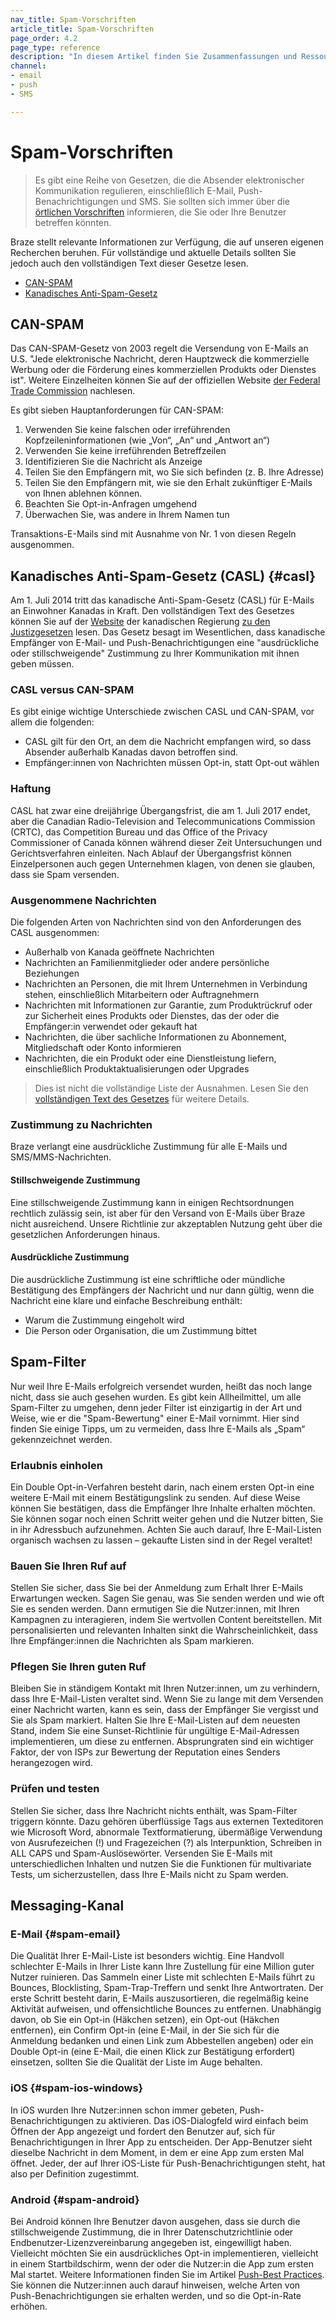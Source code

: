 ```yaml
---
nav_title: Spam-Vorschriften
article_title: Spam-Vorschriften
page_order: 4.2
page_type: reference
description: "In diesem Artikel finden Sie Zusammenfassungen und Ressourcen zu verschiedenen Spam-Vorschriften, die Sie oder Ihre Benutzer betreffen könnten."
channel:
- email
- push
- SMS

---
```


# Spam-Vorschriften

> Es gibt eine Reihe von Gesetzen, die die Absender elektronischer Kommunikation regulieren, einschließlich E-Mail, Push-Benachrichtigungen und SMS. Sie sollten sich immer über die [örtlichen Vorschriften](https://en.wikipedia.org/wiki/Email_spam_legislation_by_country) informieren, die Sie oder Ihre Benutzer betreffen könnten. 

Braze stellt relevante Informationen zur Verfügung, die auf unseren eigenen Recherchen beruhen. Für vollständige und aktuelle Details sollten Sie jedoch auch den vollständigen Text dieser Gesetze lesen.

- [CAN-SPAM](#can-spam)
- [Kanadisches Anti-Spam-Gesetz](#casl)

## CAN-SPAM

Das CAN-SPAM-Gesetz von 2003 regelt die Versendung von E-Mails an U.S. "Jede elektronische Nachricht, deren Hauptzweck die kommerzielle Werbung oder die Förderung eines kommerziellen Produkts oder Dienstes ist". Weitere Einzelheiten können Sie auf der offiziellen Website [der Federal Trade Commission](http://www.business.ftc.gov/documents/bus61-can-spam-act-compliance-guide-business) nachlesen.

Es gibt sieben Hauptanforderungen für CAN-SPAM:

1. Verwenden Sie keine falschen oder irreführenden Kopfzeileninformationen (wie „Von“, „An“ und „Antwort an“)
2. Verwenden Sie keine irreführenden Betreffzeilen
3. Identifizieren Sie die Nachricht als Anzeige
4. Teilen Sie den Empfängern mit, wo Sie sich befinden (z. B. Ihre Adresse)
5. Teilen Sie den Empfängern mit, wie sie den Erhalt zukünftiger E-Mails von Ihnen ablehnen können.
6. Beachten Sie Opt-in-Anfragen umgehend
7. Überwachen Sie, was andere in Ihrem Namen tun

Transaktions-E-Mails sind mit Ausnahme von Nr. 1 von diesen Regeln ausgenommen.

## Kanadisches Anti-Spam-Gesetz (CASL) {#casl}

Am 1\. Juli 2014 tritt das kanadische Anti-Spam-Gesetz (CASL) für E-Mails an Einwohner Kanadas in Kraft. Den vollständigen Text des Gesetzes können Sie auf der [Website](http://laws-lois.justice.gc.ca/eng/annualstatutes/2010_23/FullText.html) der kanadischen Regierung [zu den Justizgesetzen](http://laws-lois.justice.gc.ca/eng/annualstatutes/2010_23/FullText.html) lesen. Das Gesetz besagt im Wesentlichen, dass kanadische Empfänger von E-Mail- und Push-Benachrichtigungen eine "ausdrückliche oder stillschweigende" Zustimmung zu Ihrer Kommunikation mit ihnen geben müssen.

### CASL versus CAN-SPAM

Es gibt einige wichtige Unterschiede zwischen CASL und CAN-SPAM, vor allem die folgenden:

- CASL gilt für den Ort, an dem die Nachricht empfangen wird, so dass Absender außerhalb Kanadas davon betroffen sind.
- Empfänger:innen von Nachrichten müssen Opt-in, statt Opt-out wählen

### Haftung

CASL hat zwar eine dreijährige Übergangsfrist, die am 1\. Juli 2017 endet, aber die Canadian Radio-Television and Telecommunications Commission (CRTC), das Competition Bureau und das Office of the Privacy Commissioner of Canada können während dieser Zeit Untersuchungen und Gerichtsverfahren einleiten. Nach Ablauf der Übergangsfrist können Einzelpersonen auch gegen Unternehmen klagen, von denen sie glauben, dass sie Spam versenden.

### Ausgenommene Nachrichten

Die folgenden Arten von Nachrichten sind von den Anforderungen des CASL ausgenommen:

- Außerhalb von Kanada geöffnete Nachrichten
- Nachrichten an Familienmitglieder oder andere persönliche Beziehungen
- Nachrichten an Personen, die mit Ihrem Unternehmen in Verbindung stehen, einschließlich Mitarbeitern oder Auftragnehmern
- Nachrichten mit Informationen zur Garantie, zum Produktrückruf oder zur Sicherheit eines Produkts oder Dienstes, das der oder die Empfänger:in verwendet oder gekauft hat
- Nachrichten, die über sachliche Informationen zu Abonnement, Mitgliedschaft oder Konto informieren
- Nachrichten, die ein Produkt oder eine Dienstleistung liefern, einschließlich Produktaktualisierungen oder Upgrades

>  Dies ist nicht die vollständige Liste der Ausnahmen. Lesen Sie den [vollständigen Text des Gesetzes](http://laws-lois.justice.gc.ca/eng/annualstatutes/2010_23/FullText.html) für weitere Details.

### Zustimmung zu Nachrichten

Braze verlangt eine ausdrückliche Zustimmung für alle E-Mails und SMS/MMS-Nachrichten.

#### Stillschweigende Zustimmung

Eine stillschweigende Zustimmung kann in einigen Rechtsordnungen rechtlich zulässig sein, ist aber für den Versand von E-Mails über Braze nicht ausreichend. Unsere Richtlinie zur akzeptablen Nutzung geht über die gesetzlichen Anforderungen hinaus.

#### Ausdrückliche Zustimmung

Die ausdrückliche Zustimmung ist eine schriftliche oder mündliche Bestätigung des Empfängers der Nachricht und nur dann gültig, wenn die Nachricht eine klare und einfache Beschreibung enthält:

- Warum die Zustimmung eingeholt wird
- Die Person oder Organisation, die um Zustimmung bittet

## Spam-Filter

Nur weil Ihre E-Mails erfolgreich versendet wurden, heißt das noch lange nicht, dass sie auch gesehen wurden. Es gibt kein Allheilmittel, um alle Spam-Filter zu umgehen, denn jeder Filter ist einzigartig in der Art und Weise, wie er die "Spam-Bewertung" einer E-Mail vornimmt. Hier sind finden Sie einige Tipps, um zu vermeiden, dass Ihre E-Mails als „Spam“ gekennzeichnet werden.

### Erlaubnis einholen

Ein Double Opt-in-Verfahren besteht darin, nach einem ersten Opt-in eine weitere E-Mail mit einem Bestätigungslink zu senden. Auf diese Weise können Sie bestätigen, dass die Empfänger Ihre Inhalte erhalten möchten. Sie können sogar noch einen Schritt weiter gehen und die Nutzer bitten, Sie in ihr Adressbuch aufzunehmen. Achten Sie auch darauf, Ihre E-Mail-Listen organisch wachsen zu lassen – gekaufte Listen sind in der Regel veraltet!


### Bauen Sie Ihren Ruf auf

Stellen Sie sicher, dass Sie bei der Anmeldung zum Erhalt Ihrer E-Mails Erwartungen wecken. Sagen Sie genau, was Sie senden werden und wie oft Sie es senden werden. Dann ermutigen Sie die Nutzer:innen, mit Ihren Kampagnen zu interagieren, indem Sie wertvollen Content bereitstellen. Mit personalisierten und relevanten Inhalten sinkt die Wahrscheinlichkeit, dass Ihre Empfänger:innen die Nachrichten als Spam markieren.

### Pflegen Sie Ihren guten Ruf

Bleiben Sie in ständigem Kontakt mit Ihren Nutzer:innen, um zu verhindern, dass Ihre E-Mail-Listen veraltet sind. Wenn Sie zu lange mit dem Versenden einer Nachricht warten, kann es sein, dass der Empfänger Sie vergisst und Sie als Spam markiert. Halten Sie Ihre E-Mail-Listen auf dem neuesten Stand, indem Sie eine Sunset-Richtlinie für ungültige E-Mail-Adressen implementieren, um diese zu entfernen. Absprungraten sind ein wichtiger Faktor, der von ISPs zur Bewertung der Reputation eines Senders herangezogen wird.

### Prüfen und testen

Stellen Sie sicher, dass Ihre Nachricht nichts enthält, was Spam-Filter triggern könnte. Dazu gehören überflüssige Tags aus externen Texteditoren wie Microsoft Word, abnormale Textformatierung, übermäßige Verwendung von Ausrufezeichen (!) und Fragezeichen (?) als Interpunktion, Schreiben in ALL CAPS und Spam-Auslösewörter. Versenden Sie E-Mails mit unterschiedlichen Inhalten und nutzen Sie die Funktionen für multivariate Tests, um sicherzustellen, dass Ihre E-Mails nicht zu Spam werden.

## Messaging-Kanal

### E-Mail {#spam-email}

Die Qualität Ihrer E-Mail-Liste ist besonders wichtig.  Eine Handvoll schlechter E-Mails in Ihrer Liste kann Ihre Zustellung für eine Million guter Nutzer ruinieren. Das Sammeln einer Liste mit schlechten E-Mails führt zu Bounces, Blocklisting, Spam-Trap-Treffern und senkt Ihre Antwortraten. Der erste Schritt besteht darin, E-Mails auszusortieren, die regelmäßig keine Aktivität aufweisen, und offensichtliche Bounces zu entfernen. Unabhängig davon, ob Sie ein Opt-in (Häkchen setzen), ein Opt-out (Häkchen entfernen), ein Confirm Opt-in (eine E-Mail, in der Sie sich für die Anmeldung bedanken und einen Link zum Abbestellen angeben) oder ein Double Opt-in (eine E-Mail, die einen Klick zur Bestätigung erfordert) einsetzen, sollten Sie die Qualität der Liste im Auge behalten.

### iOS {#spam-ios-windows}

In iOS wurden Ihre Nutzer:innen schon immer gebeten, Push-Benachrichtigungen zu aktivieren. Das iOS-Dialogfeld wird einfach beim Öffnen der App angezeigt und fordert den Benutzer auf, sich für Benachrichtigungen in Ihrer App zu entscheiden. Der App-Benutzer sieht dieselbe Nachricht in dem Moment, in dem er eine App zum ersten Mal öffnet. Jeder, der auf Ihrer iOS-Liste für Push-Benachrichtigungen steht, hat also per Definition zugestimmt.

### Android {#spam-android}

Bei Android können Ihre Benutzer davon ausgehen, dass sie durch die stillschweigende Zustimmung, die in Ihrer Datenschutzrichtlinie oder Endbenutzer-Lizenzvereinbarung angegeben ist, eingewilligt haben. Vielleicht möchten Sie ein ausdrückliches Opt-in implementieren, vielleicht in einem Startbildschirm, wenn der oder die Nutzer:in die App zum ersten Mal startet. Weitere Informationen finden Sie im Artikel [Push-Best Practices]({{site.baseurl}}/user_guide/message_building_by_channel/push/best_practices/). Sie können die Nutzer:innen auch darauf hinweisen, welche Arten von Push-Benachrichtigungen sie erhalten werden, und so die Opt-in-Rate erhöhen.

